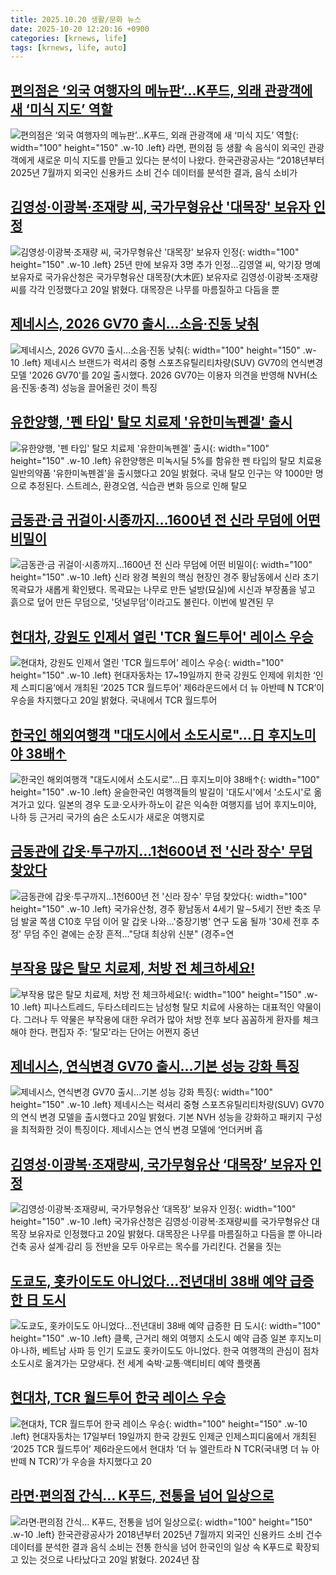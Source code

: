 ```yaml
---
title: 2025.10.20 생활/문화 뉴스
date: 2025-10-20 12:20:16 +0900
categories: [krnews, life]
tags: [krnews, life, auto]
---
```

## [편의점은 ‘외국 여행자의 메뉴판’…K푸드, 외래 관광객에 새 ‘미식 지도’ 역할](https://n.news.naver.com/mnews/article/081/0003583498)

![편의점은 ‘외국 여행자의 메뉴판’…K푸드, 외래 관광객에 새 ‘미식 지도’ 역할](https://mimgnews.pstatic.net/image/origin/081/2025/10/20/3583498.jpg?type=nf220_150){: width="100" height="150" .w-10 .left}
라면, 편의점 등 생활 속 음식이 외국인 관광객에게 새로운 미식 지도를 만들고 있다는 분석이 나왔다. 한국관광공사는 “2018년부터 2025년 7월까지 외국인 신용카드 소비 건수 데이터를 분석한 결과, 음식 소비가

## [김영성·이광복·조재량 씨, 국가무형유산 '대목장' 보유자 인정](https://n.news.naver.com/mnews/article/001/0015687680)

![김영성·이광복·조재량 씨, 국가무형유산 '대목장' 보유자 인정](https://mimgnews.pstatic.net/image/origin/001/2025/10/20/15687680.jpg?type=nf220_150){: width="100" height="150" .w-10 .left}
25년 만에 보유자 3명 추가 인정…김영열 씨, 악기장 명예보유자로 국가유산청은 국가무형유산 대목장(大木匠) 보유자로 김영성·이광복·조재량 씨를 각각 인정했다고 20일 밝혔다. 대목장은 나무를 마름질하고 다듬을 뿐

## [제네시스, 2026 GV70 출시…소음·진동 낮춰](https://n.news.naver.com/mnews/article/277/0005666552)

![제네시스, 2026 GV70 출시…소음·진동 낮춰](https://mimgnews.pstatic.net/image/origin/277/2025/10/20/5666552.jpg?type=nf220_150){: width="100" height="150" .w-10 .left}
제네시스 브랜드가 럭셔리 중형 스포츠유틸리티차량(SUV) GV70의 연식변경 모델 '2026 GV70'를 20일 출시했다. 2026 GV70는 이용자 의견을 반영해 NVH(소음·진동·충격) 성능을 끌어올린 것이 특징

## [유한양행, '펜 타입' 탈모 치료제 '유한미녹펜겔' 출시](https://n.news.naver.com/mnews/article/421/0008549126)

![유한양행, '펜 타입' 탈모 치료제 '유한미녹펜겔' 출시](https://mimgnews.pstatic.net/image/origin/421/2025/10/20/8549126.jpg?type=nf220_150){: width="100" height="150" .w-10 .left}
유한양행은 미녹시딜 5%를 함유한 펜 타입의 탈모 치료용 일반의약품 '유한미녹펜겔'을 출시했다고 20일 밝혔다. 국내 탈모 인구는 약 1000만 명으로 추정된다. 스트레스, 환경오염, 식습관 변화 등으로 인해 탈모

## [금동관·금 귀걸이·시종까지…1600년 전 신라 무덤에 어떤 비밀이](https://n.news.naver.com/mnews/article/421/0008548335)

![금동관·금 귀걸이·시종까지…1600년 전 신라 무덤에 어떤 비밀이](https://mimgnews.pstatic.net/image/origin/421/2025/10/20/8548335.jpg?type=nf220_150){: width="100" height="150" .w-10 .left}
신라 왕경 복원의 핵심 현장인 경주 황남동에서 신라 초기 목곽묘가 새롭게 확인됐다. 목곽묘는 나무로 만든 널방(묘실)에 시신과 부장품을 넣고 흙으로 덮어 만든 무덤으로, '덧널무덤'이라고도 불린다. 이번에 발견된 무

## [현대차, 강원도 인제서 열린 'TCR 월드투어' 레이스 우승](https://n.news.naver.com/mnews/article/015/0005199064)

![현대차, 강원도 인제서 열린 'TCR 월드투어' 레이스 우승](https://mimgnews.pstatic.net/image/origin/015/2025/10/20/5199064.jpg?type=nf220_150){: width="100" height="150" .w-10 .left}
현대자동차는 17~19일까지 한국 강원도 인제에 위치한 ‘인제 스피디움’에서 개최된 ‘2025 TCR 월드투어’ 제6라운드에서 더 뉴 아반떼 N TCR’이 우승을 차지했다고 20일 밝혔다. 국내에서 TCR 월드투어

## [한국인 해외여행객 "대도시에서 소도시로"…日 후지노미야 38배↑](https://n.news.naver.com/mnews/article/421/0008548508)

![한국인 해외여행객 "대도시에서 소도시로"…日 후지노미야 38배↑](https://mimgnews.pstatic.net/image/origin/421/2025/10/20/8548508.jpg?type=nf220_150){: width="100" height="150" .w-10 .left}
윤슬한국인 여행객들의 발길이 '대도시'에서 '소도시'로 옮겨가고 있다. 일본의 경우 도쿄·오사카·하노이 같은 익숙한 여행지를 넘어 후지노미야, 나하 등 근거리 국가의 숨은 소도시가 새로운 여행지로

## [금동관에 갑옷·투구까지…1천600년 전 '신라 장수' 무덤 찾았다](https://n.news.naver.com/mnews/article/001/0015687678)

![금동관에 갑옷·투구까지…1천600년 전 '신라 장수' 무덤 찾았다](https://mimgnews.pstatic.net/image/origin/001/2025/10/20/15687678.jpg?type=nf220_150){: width="100" height="150" .w-10 .left}
국가유산청, 경주 황남동서 4세기 말∼5세기 전반 축조 무덤 발굴 쪽샘 C10호 무덤 이어 말 갑옷 나와…'중장기병' 연구 도움 될까 '30세 전후 추정' 무덤 주인 곁에는 순장 흔적…"당대 최상위 신분" (경주=연

## [부작용 많은 탈모 치료제, 처방 전 체크하세요!](https://n.news.naver.com/mnews/article/014/0005421083)

![부작용 많은 탈모 치료제, 처방 전 체크하세요!](https://mimgnews.pstatic.net/image/origin/014/2025/10/19/5421083.jpg?type=nf220_150){: width="100" height="150" .w-10 .left}
피나스트레드, 두타스테리드는 남성형 탈모 치료에 사용하는 대표적인 약물이다. 그러나 두 약물은 부작용에 대한 우려가 많아 처방 전후 보다 꼼꼼하게 환자를 체크해야 한다. 편집자 주: '탈모'라는 단어는 어쩐지 중년

## [제네시스, 연식변경 GV70 출시…기본 성능 강화 특징](https://n.news.naver.com/mnews/article/015/0005199073)

![제네시스, 연식변경 GV70 출시…기본 성능 강화 특징](https://mimgnews.pstatic.net/image/origin/015/2025/10/20/5199073.jpg?type=nf220_150){: width="100" height="150" .w-10 .left}
제네시스는 럭셔리 중형 스포츠유틸리티차량(SUV) GV70의 연식 변경 모델을 출시했다고 20일 밝혔다. 기본 NVH 성능을 강화하고 패키지 구성을 최적화한 것이 특징이다. 제네시스는 연식 변경 모델에 ‘언더커버 흡

## [김영성·이광복·조재량씨, 국가무형유산 ‘대목장’ 보유자 인정](https://n.news.naver.com/mnews/article/032/0003403094)

![김영성·이광복·조재량씨, 국가무형유산 ‘대목장’ 보유자 인정](https://mimgnews.pstatic.net/image/origin/032/2025/10/20/3403094.jpg?type=nf220_150){: width="100" height="150" .w-10 .left}
국가유산청은 김영성·이광복·조재량씨를 국가무형유산 대목장 보유자로 인정했다고 20일 밝혔다. 대목장은 나무를 마름질하고 다듬을 뿐 아니라 건축 공사 설계·감리 등 전반을 모두 아우르는 목수를 가리킨다. 건물을 짓는

## [도쿄도, 홋카이도도 아니었다…전년대비 38배 예약 급증한 日 도시](https://n.news.naver.com/mnews/article/009/0005575429)

![도쿄도, 홋카이도도 아니었다…전년대비 38배 예약 급증한 日 도시](https://mimgnews.pstatic.net/image/origin/009/2025/10/20/5575429.jpg?type=nf220_150){: width="100" height="150" .w-10 .left}
클룩, 근거리 해외 여행지 소도시 예약 급증 일본 후지노미야·나하, 베트남 사파 등 인기 도쿄도 홋카이도도 아니었다. 한국 여행객의 관심이 점차 소도시로 옮겨가는 모양새다. 전 세계 숙박·교통·액티비티 예약 플랫폼

## [현대차, TCR 월드투어 한국 레이스 우승](https://n.news.naver.com/mnews/article/082/0001349599)

![현대차, TCR 월드투어 한국 레이스 우승](https://mimgnews.pstatic.net/image/origin/082/2025/10/20/1349599.jpg?type=nf220_150){: width="100" height="150" .w-10 .left}
현대자동차는 17일부터 19일까지 한국 강원도 인제군 인제스피디움에서 개최된 ‘2025 TCR 월드투어’ 제6라운드에서 현대차 ‘더 뉴 엘란트라 N TCR(국내명 더 뉴 아반떼 N TCR)’가 우승을 차지했다고 20

## [라면·편의점 간식… K푸드, 전통을 넘어 일상으로](https://n.news.naver.com/mnews/article/005/0001808811)

![라면·편의점 간식… K푸드, 전통을 넘어 일상으로](https://mimgnews.pstatic.net/image/origin/005/2025/10/20/1808811.jpg?type=nf220_150){: width="100" height="150" .w-10 .left}
한국관광공사가 2018년부터 2025년 7월까지 외국인 신용카드 소비 건수 데이터를 분석한 결과 음식 소비는 전통 한식을 넘어 한국인의 일상 속 K푸드로 확장되고 있는 것으로 나타났다고 20일 밝혔다. 2024년 잠

